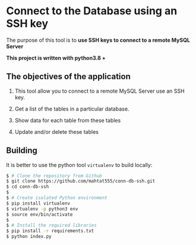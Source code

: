#  Connect to the Database using an SSH key

The purpose of this tool is to **use SSH keys to connect to a remote MySQL Server**

**This project is written with python3.8 +**

## The objectives of the application

1.  This tool allow you to connect to a remote MySQL Server use an SSH key.

2.  Get a list of the tables in a particular database.

3.  Show data for each table from these tables

4. Update and/or delete these tables


## Building

It is better to use the python tool `virtualenv` to build locally:

```sh
$ # Clone the repository from Github
$ git clone https://github.com/mahtat555/conn-db-ssh.git
$ cd conn-db-ssh
$
$ # Create isolated Python environment
$ pip install virtualenv
$ virtualenv -p python3 env
$ source env/bin/activate
$
$ # Install the required libraries
$ pip install -r requirements.txt
$ python index.py
```